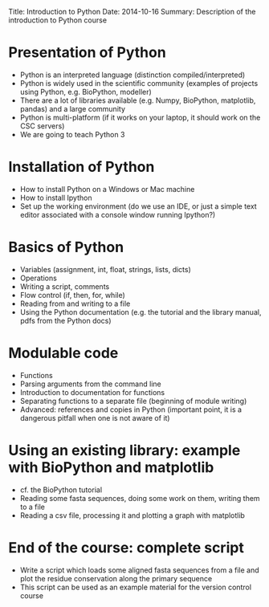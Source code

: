 Title: Introduction to Python
Date: 2014-10-16
Summary: Description of the introduction to Python course

# Presentation of Python

- Python is an interpreted language (distinction compiled/interpreted)
- Python is widely used in the scientific community (examples of projects using
    Python, e.g. BioPython, modeller)
- There are a lot of libraries available (e.g. Numpy, BioPython, matplotlib,
    pandas) and a large community
- Python is multi-platform (if it works on your laptop, it should work on the
    CSC servers)
- We are going to teach Python 3

# Installation of Python

- How to install Python on a Windows or Mac machine
- How to install Ipython
- Set up the working environment (do we use an IDE, or just a simple text
    editor associated with a console window running Ipython?)

# Basics of Python

- Variables (assignment, int, float, strings, lists, dicts)
- Operations
- Writing a script, comments
- Flow control (if, then, for, while)
- Reading from and writing to a file
- Using the Python documentation (e.g. the tutorial and the library manual,
    pdfs from the Python docs)

# Modulable code

- Functions
- Parsing arguments from the command line
- Introduction to documentation for functions
- Separating functions to a separate file (beginning of module writing)
- Advanced: references and copies in Python (important point, it is a dangerous
    pitfall when one is not aware of it)

# Using an existing library: example with BioPython and matplotlib

- cf. the BioPython tutorial
- Reading some fasta sequences, doing some work on them, writing them to a file
- Reading a csv file, processing it and plotting a graph with matplotlib

# End of the course: complete script

- Write a script which loads some aligned fasta sequences from a file and plot
    the residue conservation along the primary sequence
- This script can be used as an example material for the version control course
